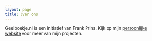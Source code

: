 ```yaml
---
layout: page
title: Over ons
---
```


Geelboekje.nl is een initiatief van Frank Prins. Kijk op mijn [persoonlijke website](https://prinsfrank.nl) voor meer van mijn projecten.
